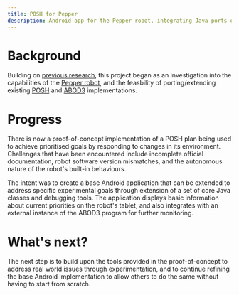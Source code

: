 ```yaml
---
title: POSH for Pepper
description: Android app for the Pepper robot, integrating Java ports of POSH and ABOD3
---
```


# Background

Building on [previous research](http://www.cs.bath.ac.uk/ai/AmonI-sw.html), this project began as an investigation into the capabilities of the [Pepper robot](https://www.softbankrobotics.com/emea/en/pepper), and the feasbility of porting/extending existing [POSH](http://www.cs.bath.ac.uk/~jjb/web/posh.html) and [ABOD3](https://github.com/RecklessCoding/ABOD3) implementations.

# Progress

There is now a proof-of-concept implementation of a POSH plan being used to achieve prioritised goals by responding to changes in its environment. Challenges that have been encountered include incomplete official documentation, robot software version mismatches, and the autonomous nature of the robot's built-in behaviours.

The intent was to create a base Android application that can be extended to address specific experimental goals through extension of a set of core Java classes and debugging tools. The application displays basic information about current priorities on the robot's tablet, and also integrates with an external instance of the ABOD3 program for further monitoring.

# What's next?

The next step is to build upon the tools provided in the proof-of-concept to address real world issues through experimentation, and to continue refining the base Android implementation to allow others to do the same without having to start from scratch.

